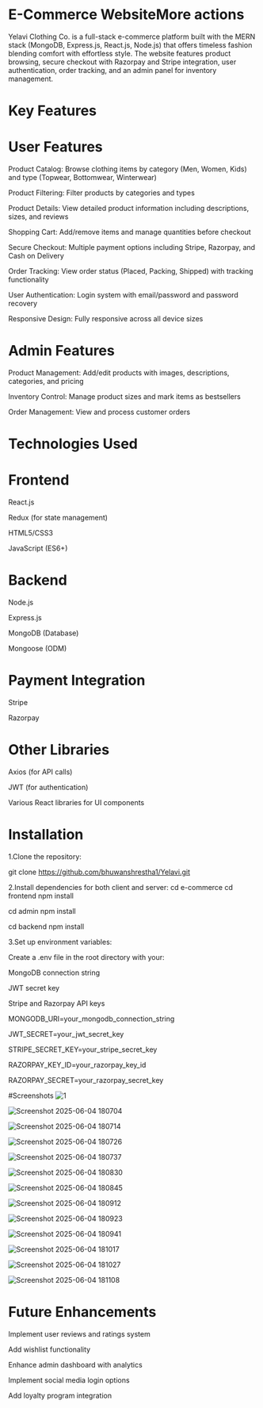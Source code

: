 # E-Commerce WebsiteMore actions
Yelavi Clothing Co. is a full-stack e-commerce platform built with the MERN stack (MongoDB, Express.js, React.js, Node.js) that offers timeless fashion blending comfort with effortless style. The website features product browsing, secure checkout with Razorpay and Stripe integration, user authentication, order tracking, and an admin panel for inventory management.

# Key Features
# User Features
Product Catalog: Browse clothing items by category (Men, Women, Kids) and type (Topwear, Bottomwear, Winterwear)

Product Filtering: Filter products by categories and types

Product Details: View detailed product information including descriptions, sizes, and reviews

Shopping Cart: Add/remove items and manage quantities before checkout

Secure Checkout: Multiple payment options including Stripe, Razorpay, and Cash on Delivery

Order Tracking: View order status (Placed, Packing, Shipped) with tracking functionality

User Authentication: Login system with email/password and password recovery

Responsive Design: Fully responsive across all device sizes

# Admin Features
Product Management: Add/edit products with images, descriptions, categories, and pricing

Inventory Control: Manage product sizes and mark items as bestsellers

Order Management: View and process customer orders

# Technologies Used
# Frontend
React.js

Redux (for state management)

HTML5/CSS3

JavaScript (ES6+)

# Backend
Node.js

Express.js

MongoDB (Database)

Mongoose (ODM)

# Payment Integration
Stripe

Razorpay

# Other Libraries
Axios (for API calls)

JWT (for authentication)

Various React libraries for UI components

# Installation
1.Clone the repository:

git clone https://github.com/bhuwanshrestha1/Yelavi.git

2.Install dependencies for both client and server:
cd e-commerce
cd frontend
npm install

cd admin
npm install

cd backend
npm install

3.Set up environment variables:

Create a .env file in the root directory with your:

MongoDB connection string

JWT secret key

Stripe and Razorpay API keys

MONGODB_URI=your_mongodb_connection_string

JWT_SECRET=your_jwt_secret_key

STRIPE_SECRET_KEY=your_stripe_secret_key

RAZORPAY_KEY_ID=your_razorpay_key_id

RAZORPAY_SECRET=your_razorpay_secret_key


#Screenshots
![1](https://github.com/user-attachments/assets/bcd5aa82-7fe9-4694-af47-9de3f4dbeb8f)

![Screenshot 2025-06-04 180704](https://github.com/user-attachments/assets/92c9b0b3-a72e-4293-b8b1-350e4b43c55d)

![Screenshot 2025-06-04 180714](https://github.com/user-attachments/assets/10c830a4-945f-47e4-baae-3a63141e4f1e)

![Screenshot 2025-06-04 180726](https://github.com/user-attachments/assets/4f029657-95ca-4e3f-ac9c-941e96cd3169)

![Screenshot 2025-06-04 180737](https://github.com/user-attachments/assets/aae952a0-4b0a-49bd-adf7-bc2f1366e340)

![Screenshot 2025-06-04 180830](https://github.com/user-attachments/assets/fac129a3-408d-404c-b704-d049335b1787)

![Screenshot 2025-06-04 180845](https://github.com/user-attachments/assets/a9f5e193-b794-4fd1-847c-c19ee00a8b6b)

![Screenshot 2025-06-04 180912](https://github.com/user-attachments/assets/561ebaa1-b505-4f5b-a918-acf0edd2d74d)

![Screenshot 2025-06-04 180923](https://github.com/user-attachments/assets/da670541-ed0d-4020-8fa2-3a77d6989f6b)

![Screenshot 2025-06-04 180941](https://github.com/user-attachments/assets/18b398c8-ef96-403e-8de1-2c5ca8144fa0)

![Screenshot 2025-06-04 181017](https://github.com/user-attachments/assets/ce3e7350-f328-44ab-bfd9-5f3ad9d753cd)

![Screenshot 2025-06-04 181027](https://github.com/user-attachments/assets/c30de83f-acb4-428a-a68f-7eae5f9f476f)

![Screenshot 2025-06-04 181108](https://github.com/user-attachments/assets/690e3f1a-3850-4e01-b047-ea4a3d59c476)



# Future Enhancements
Implement user reviews and ratings system

Add wishlist functionality

Enhance admin dashboard with analytics

Implement social media login options

Add loyalty program integration
